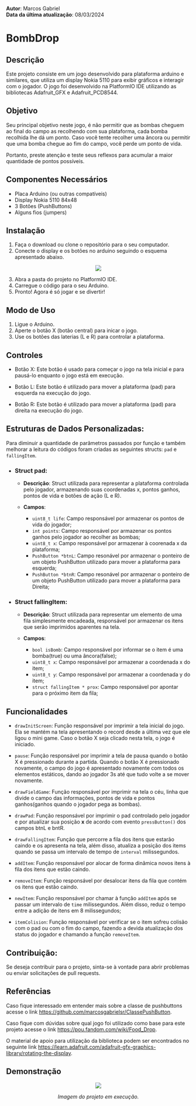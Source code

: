 **Autor**: Marcos Gabriel <br>
**Data da última atualização**: 08/03/2024

# BombDrop

## Descrição
Este projeto consiste em um jogo desenvolvido para plataforma arduino e similares, que utiliza um display Nokia 5110 para exibir gráficos e interagir com o jogador. O jogo foi desenvolvido na PlatformIO IDE utilizando as bibliotecas Adafruit_GFX e Adafruit_PCD8544.

## Objetivo
Seu principal objetivo neste jogo, é não permitir que as bombas cheguem ao final do campo as recolhendo com sua plataforma, cada bomba recolhida lhe dá um ponto. Caso você tente recolher uma âncora ou permitir que uma bomba chegue ao fim do campo, você perde um ponto de vida.

Portanto, preste atenção e teste seus reflexos para acumular a maior quantidade de pontos possíveis.

## Componentes Necessários
- Placa Arduino (ou outras compatíveis)
- Display Nokia 5110 84x48
- 3 Botões (PushButtons)
- Alguns fios (jumpers)

## Instalação
1. Faça o download ou clone o repositório para o seu computador.
2. Conecte o display e os botões no arduino seguindo o esquema apresentado abaixo.

<div align="center">
  <img src="https://media.discordapp.net/attachments/1153711382336909332/1163203943237689404/image.png?ex=65f74b17&is=65e4d617&hm=5c02390f2ac1a11a2768e774a023b7da476040c9b086204829755aabd5413b30&=&format=webp&quality=lossless">
</div>

3. Abra a pasta do projeto no PlatformIO IDE.
4. Carregue o código para o seu Arduino.
5. Pronto! Agora é só jogar e se divertir!

## Modo de Uso
1. Ligue o Arduino.
2. Aperte o botão X (botão central) para inicar o jogo.
3. Use os botões das laterias (L e R) para controlar a plataforma.

## Controles
- Botão X: Este botão é usado para começar o jogo na tela inicial e para pausá-lo enquanto o jogo está em execução.

- Botão L: Este botão é utilizado para mover a plataforma (pad) para esquerda na execução do jogo.

- Botão R: Este botão é utilizado para mover a plataforma (pad) para direita na execução do jogo.

## Estruturas de Dados Personalizadas:
Para diminuir a quantidade de parâmetros passados por função e também melhorar a leitura do códigos foram criadas as seguintes structs: `pad` e `fallingItem`.

- ### Struct pad:
  - **Descrição**: Struct utilizada para representar a plataforma controlada pelo jogador, armazenando suas coordenadas x, pontos ganhos, pontos de vida e botões de ação (L e R).

  - **Campos**:
    - `uint8_t life`: Campo responsável por armazenar os pontos de vida do jogador;
    - `int points`: Campo responsável por armazenar os pontos ganhos pelo jogador ao recolher as bombas;
    - `uint8_t x`: Campo responsável por armazenar à coorenada x da plataforma;
    - `PushButton *btnL`: Campo resonável por armazenar o ponteiro de um objeto PushButton utilizado para mover a plataforma para esquerda;
    - `PushButton *btnR`: Campo resonável por armazenar o ponteiro de um objeto PushButton utilizado para mover a plataforma para Direita;

- ### Struct fallingItem:
  - **Descrição**: Struct utilizada para representar um elemento de uma fila simplesmente encadeada, responsável por armazenar os itens que serão imprimidos aparentes na tela.

  - **Campos**:
    - `bool isBomb`: Campo responsável por informar se o item é uma bomba(true) ou uma âncora(false);
    - `uint8_t x`: Campo responsável por armazenar a coordenada x do item;
    - `uint8_t y`: Campo responsável por armazenar a coordenada y do item;
    - `struct fallingItem * prox`: Campo responsável por apontar para o próximo item da fila;

## Funcionalidades
- `drawInitScreen`: Função responsável por imprimir a tela inicial do jogo. Ela se mantém na tela apresentando o record desde a última vez que ele ligou o mini game. Caso o botão X seja clicado nesta tela, o jogo é iniciado.

- `pause`: Função responsável por imprimir a tela de pausa quando o botão X é pressionado durante a partida. Quando o botão X é pressionado novamente, o campo do jogo é apresentado novamente com todos os elementos estáticos, dando ao jogador 3s até que tudo volte a se mover novamente.

- `drawFieldGame`: Função responsável por imprimir na tela o céu, linha que divide o campo das informações, pontos de vida e pontos ganhos(ganhos quando o jogador pega as bombas).

- `drawPad`: Função responsável por imprimir o pad controlado pelo jogador e por atualizar sua posição **x** de acordo com evento `pressButton()` dos campos btnL e bntR.

- `drawFallingItem`: Função que percorre a fila dos itens que estarão caindo e os apresenta na tela, além disso, atualiza a posição dos items quando se passa um intervalo de tempo de `interval` milissegundos.

- `addItem`: Função responsável por alocar de forma dinâmica novos itens à fila dos itens que estão caindo.

- `removeItem`: Função responsável por desalocar itens da fila que contém os itens que estão caindo.

- `newItem`: Função responsável por chamar à função `addItem` após se passar um intervalo de `time` milissegundos. Além disso, reduz o tempo entre a adição de itens em 8 milissegundos;

- `itemColision`: Função responsável por verificar se o item sofreu colisão com o pad ou com o fim do campo, fazendo a devida atualização dos status do jogador e chamando a função `removeItem`.

## Contribuição:
Se deseja contribuir para o projeto, sinta-se à vontade para abrir problemas ou enviar solicitações de pull requests.

## Referências
Caso fique interessado em entender mais sobre a classe de pushbuttons acesse o link https://github.com/marcosgabrielsr/ClassePushButton.

Caso fique com dúvidas sobre qual jogo foi utilizado como base para este projeto acesse o link https://pou.fandom.com/wiki/Food_Drop.

O material de apoio para utilização da biblioteca podem ser encontrados no seguinte link https://learn.adafruit.com/adafruit-gfx-graphics-library/rotating-the-display.

## Demonstração
<div align="center">
  <img src="https://cdn.discordapp.com/attachments/1153711382336909332/1215818224487370885/20240308_202548.jpg?ex=65fe21f5&is=65ebacf5&hm=d73c848568b15c3690bcae5b0d9b3bbcae9f2573ed149926c85cc349f46fe4e1&">
  <p><i>Imagem do projeto em execução.</i></p>
</div>
